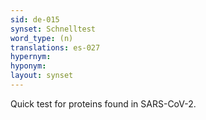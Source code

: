 ```yaml
---
sid: de-015
synset: Schnelltest
word_type: (n)
translations: es-027
hypernym: 
hyponym: 
layout: synset
---
```

Quick test for proteins found in SARS-CoV-2.